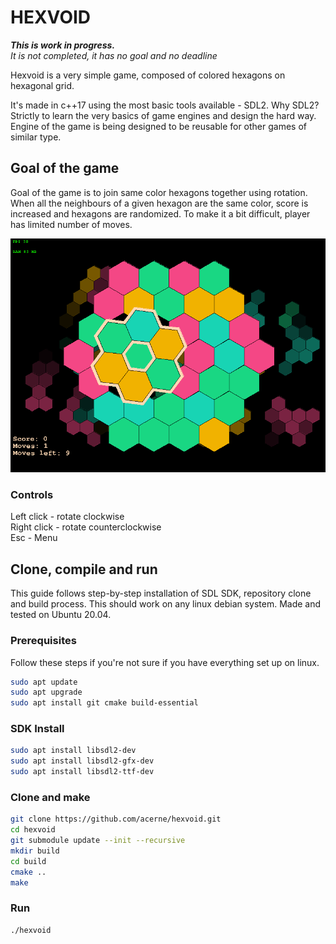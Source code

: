 # HEXVOID

***This is work in progress.***  
*It is not completed, it has no goal and no deadline*

Hexvoid is a very simple game, composed of colored hexagons on hexagonal grid. 

It's made in c++17 using the most basic tools available - SDL2. Why SDL2? Strictly to learn the very basics of game engines and design the hard way. Engine of the game is being designed to be reusable for other games of similar type.  

## Goal of the game

Goal of the game is to join same color hexagons together using rotation. When all the neighbours of a given hexagon are the same color, score is increased and hexagons are randomized. To make it a bit difficult, player has limited number of moves.  

![screenshot](doc/screenshot.png)

### Controls

Left click - rotate clockwise  
Right click - rotate counterclockwise  
Esc - Menu

## Clone, compile and run

This guide follows step-by-step installation of SDL SDK, repository clone and build process. This should work on any linux debian system. Made and tested on Ubuntu 20.04.

### Prerequisites

Follow these steps if you're not sure if you have everything set up on linux.

```bash
sudo apt update
sudo apt upgrade
sudo apt install git cmake build-essential
```

### SDK Install

```bash
sudo apt install libsdl2-dev
sudo apt install libsdl2-gfx-dev
sudo apt install libsdl2-ttf-dev
```

### Clone and make

```bash
git clone https://github.com/acerne/hexvoid.git
cd hexvoid
git submodule update --init --recursive
mkdir build
cd build
cmake ..
make
```

### Run

```bash
./hexvoid
```

